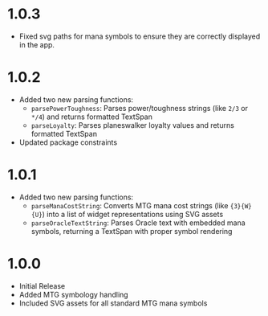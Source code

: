 # 1.0.3

* Fixed svg paths for mana symbols to ensure they are correctly displayed in the app.

# 1.0.2

* Added two new parsing functions:
    * `parsePowerToughness`: Parses power/toughness strings (like `2/3` or `*/4`) and returns formatted TextSpan
    * `parseLoyalty`: Parses planeswalker loyalty values and returns formatted TextSpan
* Updated package constraints

# 1.0.1

* Added two new parsing functions:
    * `parseManaCostString`: Converts MTG mana cost strings (like `{3}{W}{U}`) into a list of widget representations
      using SVG assets
    * `parseOracleTextString`: Parses Oracle text with embedded mana symbols, returning a TextSpan with proper symbol
      rendering

# 1.0.0

* Initial Release
* Added MTG symbology handling
* Included SVG assets for all standard MTG mana symbols